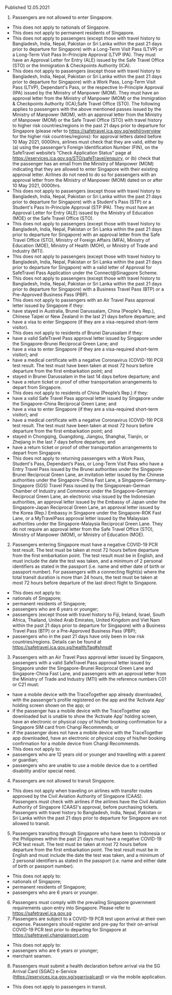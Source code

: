 Published 12.05.2021
1. Passengers are not allowed to enter Singapore.
- This does not apply to nationals of Singapore.
- This does not apply to permanent residents of Singapore.
- This does not apply to passengers (except those with travel history to Bangladesh, India, Nepal, Pakistan or Sri Lanka within the past 21 days prior to departure for Singapore) with a Long-Term Visit Pass (LTVP) or a Long-Term Visit Pass In-Principle Approval (LTVP IPA). They must have an Approval Letter for Entry (ALE) issued by the Safe Travel Office (STO) or the Immigration & Checkpoints Authority (ICA).
- This does not apply to passengers (except those with travel history to Bangladesh, India, Nepal, Pakistan or Sri Lanka within the past 21 days prior to departure for Singapore) with a Work Pass, Long-Term Visit Pass (LTVP), Dependant's Pass, or the respective In-Principle Approval (IPA) issued by the Ministry of Manpower (MOM). They must have an approval letter from the Ministry of Manpower (MOM) or the Immigration & Checkpoints Authority (ICA);Safe Travel Office (STO). The following applies to passengers with the above mentioned passes issued by the Ministry of Manpower (MOM), with an approval letter from the Ministry of Manpower (MOM) or the Safe Travel Office (STO) with travel history to higher risk countries/regions in the past 21 days prior to departure for Singapore (please refer to <a href="https://safetravel.ica.gov.sg/wphl/overview">https://safetravel.ica.gov.sg/wphl/overview</a> for the higher risk countries/regions): for approval letters dated before 10 May 2021, 0000hrs, airlines must check that they are valid, either by (a) using the passenger’s Foreign Identification Number (FIN), on the SafeTravel website’s “Check Application Status" page at <a href="https://eservices.ica.gov.sg/STO/safeTravel/enquiry">https://eservices.ica.gov.sg/STO/safeTravel/enquiry</a>, or (b) check that the passenger has an email from the Ministry of Manpower (MOM) indicating that they are allowed to enter Singapore with their existing approval letter. Airlines do not need to do so for passengers with an approval letter from the Ministry of Manpower (MOM) dated on or after 10 May 2021, 0000hrs.
- This does not apply to passengers (except those with travel history to Bangladesh, India, Nepal, Pakistan or Sri Lanka within the past 21 days prior to departure for Singapore) with a Student's Pass (STP) or a Student's Pass In-Principle Approval (STP IPA). They must have an Approval Letter for Entry (ALE) issued by the Ministry of Education (MOE) or the Safe Travel Office (STO).
- This does not apply to passengers (except those with travel history to Bangladesh, India, Nepal, Pakistan or Sri Lanka within the past 21 days prior to departure for Singapore) with an approval letter from the Safe Travel Office (STO), Ministry of Foreign Affairs (MFA), Ministry of Education (MOE), Ministry of Health (MOH), or Ministry of Trade and Industry (MTI).
- This does not apply to passengers (except those with travel history to Bangladesh, India, Nepal, Pakistan or Sri Lanka within the past 21 days prior to departure for Singapore) with a valid letter of Approval for SafeTravel Pass Application under the Connect@Sinagpore Scheme.
- This does not apply to passengers (except those with travel history to Bangladesh, India, Nepal, Pakistan or Sri Lanka within the past 21 days prior to departure for Singapore) with a Business Travel Pass (BTP) or a Pre-Approved Business Pass (PBP).
- This does not apply to passengers with an Air Travel Pass approval letter issued by Singapore if they:
- have stayed in Australia, Brunei Darussalam, China (People's Rep.), Chinese Taipei or New Zealand in the last 21 days before departure; and
- have a visa to enter Singapore (if they are a visa-required short-term visitor).
- This does not apply to residents of Brunei Darussalam if they:
- have a valid SafeTravel Pass approval letter issued by Singapore under the Singapore-Brunei Reciprocal Green Lane; and
- have a visa to enter Singapore (if they are a visa-required short-term visitor); and
- have a medical certificate with a negative Coronavirus (COVID-19) PCR test result. The test must have been taken at most 72 hours before departure from the first embarkation point; and
- stayed in Brunei Darussalam in the last 14 days before departure; and
- have a return ticket or proof of other transportation arrangements to depart from Singapore.
- This does not apply to residents of China (People’s Rep.) if they:
- have a valid Safe Travel Pass approval letter issued by Singapore under the Singapore-China Reciprocal Green Lane; and
- have a visa to enter Singapore (if they are a visa-required short-term visitor); and
- have a medical certificate with a negative Coronavirus (COVID-19) PCR test result. The test must have been taken at most 72 hours before departure from the first embarkation point; and
- stayed in Chongqing, Guangdong, Jiangsu, Shanghai, Tianjin, or Zhejiang in the last 7 days before departure; and
- have a return ticket or proof of other transportation arrangements to depart from Singapore.
- This does not apply to returning passengers with a Work Pass, Student's Pass, Dependant’s Pass, or Long-Term Visit Pass who have a Entry Travel Pass issued by the Brunei authorities under the Singapore-Brunei Reciprocal Green Lane, an invitation letter issued by the Chinese authorities under the Singapore-China Fast Lane, a Singapore-Germany-Singapore (SGS) Travel Pass issued by the Singaporean-German Chamber of Industry and Commerce under the Singapore-Germany Reciprocal Green Lane, an electronic visa issued by the Indonesian authorities, an approval letter issued by the Embassy of Japan under the Singapore-Japan Reciprocal Green Lane, an approval letter issued by the Korea (Rep.) Embassy in Singapore under the Singapore-ROK Fast Lane, or a MyTravelPass approval letter issued by the Malaysian authorities under the Singapore-Malaysia Reciprocal Green Lane. They do not require an approval letter from the Safe Travel Office (STO), Ministry of Manpower (MOM), or Ministry of Education (MOE).
2. Passengers entering Singapore must have a negative COVID-19 PCR test result. The test must be taken at most 72 hours before departure from the first embarkation point. The test result must be in English, and must include the date the test was taken, and a minimum of 2 personal identifiers as stated in the passport (i.e. name and either date of birth or passport number). For passengers with a connecting flight(s) where the total transit duration is more than 24 hours, the test must be taken at most 72 hours before departure of the last direct flight to Singapore.
- This does not apply to:
- nationals of Singapore;
- permanent residents of Singapore;
- passengers who are 6 years or younger;
- passengers (except those with travel history to Fiji, Ireland, Israel, South Africa, Thailand, United Arab Emirates, United Kingdom and Viet Nam within the past 21 days prior to departure for Singapore) with a Business Travel Pass (BTP) or a Pre-Approved Business Pass (PBP);
- passengers who in the past 21 days have only been in low risk countries/regions. Details can be found at <a href="https://safetravel.ica.gov.sg/health/faq#shnsdf">https://safetravel.ica.gov.sg/health/faq#shnsdf</a> 
3. Passengers with an Air Travel Pass approval letter issued by Singapore, passengers with a valid SafeTravel Pass approval letter issued by Singapore under the Singapore-Brunei Reciprocal Green Lane and Singapore-China Fast Lane, and passengers with an approval letter from the Ministry of Trade and Industry (MTI) with the reference numbers C01 or C21 must: 
- have a mobile device with the TraceTogether app already downloaded, with the passenger’s profile registered on the app and the ‘Activate App’ holding screen shown on the app; or
- if the passenger has a mobile device with the TraceTogether app downloaded but is unable to show the ‘Activate App’ holding screen, have an electronic or physical copy of his/her booking confirmation for a Singapore SIM card from Changi Recommends; or
- if the passenger does not have a mobile device with the TraceTogether app downloaded, have an electronic or physical copy of his/her booking confirmation for a mobile device from Changi Recommends.
- This does not apply to: 
- passengers who are 12 years old or younger and travelling with a parent or guardian;
- passengers who are unable to use a mobile device due to a certified disability and/or special need.
4. Passengers are not allowed to transit Singapore.
- This does not apply when traveling on airlines with transfer routes approved by the Civil Aviation Authority of Singapore (CAAS). Passengers must check with airlines if the airlines have the Civil Aviation Authority of Singapore (CAAS)'s approval, before purchasing tickets. Passengers with travel history to Bangladesh, India, Nepal, Pakistan or Sri Lanka within the past 21 days prior to departure for Singapore are not allowed to transit.
5. Passengers transiting through Singapore who have been to Indonesia or the Philippines within the past 21 days must have a negative COVID-19 PCR test result. The test must be taken at most 72 hours before departure from the first embarkation point. The test result must be in English and must include the date the test was taken, and a minimum of 2 personal identifiers as stated in the passport (i.e. name and either date of birth or passport number).
- This does not apply to:
- nationals of Singapore;
- permanent residents of Singapore;
- passengers who are 6 years or younger.
6. Passengers must comply with the prevailing Singapore government requirements upon entry into Singapore. Please refer to <a href="https://safetravel.ica.gov.sg">https://safetravel.ica.gov.sg</a> 
7. Passengers are subject to a COVID-19 PCR test upon arrival at their own expense. Passengers should register and pre-pay for their on-arrival COVID-19 PCR test prior to departing for Singapore at <a href="https://safetravel.changiairport.com">https://safetravel.changiairport.com</a> 
- This does not apply to:
- passengers who are 6 years or younger;
- merchant seamen.
8. Passengers must submit a health declaration before arrival via the SG Arrival Card (SGAC) e-Service (<a href="https://eservices.ica.gov.sg/sgarrivalcard">https://eservices.ica.gov.sg/sgarrivalcard</a>) or via the mobile application.
- This does not apply to passengers in transit.

